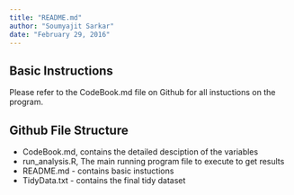 ```yaml
---
title: "README.md"
author: "Soumyajit Sarkar"
date: "February 29, 2016"
---
```


Basic Instructions
--------------
Please refer to the CodeBook.md file on Github for all instuctions on the program.

Github File Structure
--------------
* CodeBook.md, contains the detailed desciption of the variables
* run_analysis.R, The main running program file to execute to get results
* README.md - contains basic instuctions
* TidyData.txt - contains the final tidy dataset
